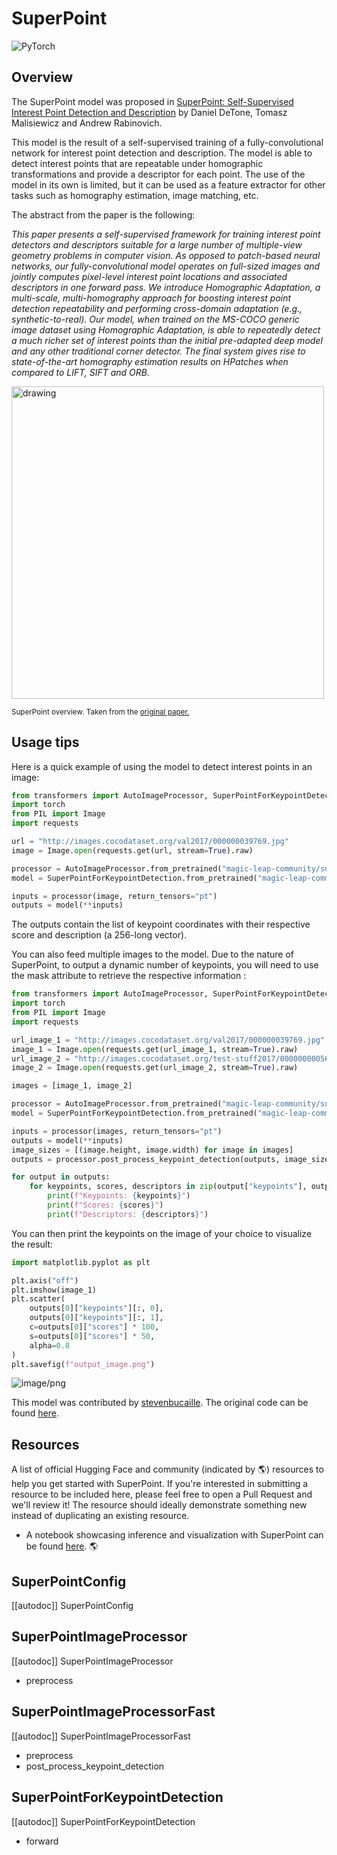 <!--Copyright 2024 The HuggingFace Team. All rights reserved.

Licensed under the MIT License; you may not use this file except in compliance with
the License.

Unless required by applicable law or agreed to in writing, software distributed under the License is distributed on
an "AS IS" BASIS, WITHOUT WARRANTIES OR CONDITIONS OF ANY KIND, either express or implied. See the License for the
specific language governing permissions and limitations under the License.

⚠️ Note that this file is in Markdown but contain specific syntax for our doc-builder (similar to MDX) that may not be
rendered properly in your Markdown viewer.


-->

# SuperPoint

<div class="flex flex-wrap space-x-1">
<img alt="PyTorch" src="https://img.shields.io/badge/PyTorch-DE3412?style=flat&logo=pytorch&logoColor=white">
</div>

## Overview

The SuperPoint model was proposed
in [SuperPoint: Self-Supervised Interest Point Detection and Description](https://huggingface.co/papers/1712.07629) by Daniel
DeTone, Tomasz Malisiewicz and Andrew Rabinovich.

This model is the result of a self-supervised training of a fully-convolutional network for interest point detection and
description. The model is able to detect interest points that are repeatable under homographic transformations and
provide a descriptor for each point. The use of the model in its own is limited, but it can be used as a feature
extractor for other tasks such as homography estimation, image matching, etc.

The abstract from the paper is the following:

*This paper presents a self-supervised framework for training interest point detectors and descriptors suitable for a
large number of multiple-view geometry problems in computer vision. As opposed to patch-based neural networks, our
fully-convolutional model operates on full-sized images and jointly computes pixel-level interest point locations and
associated descriptors in one forward pass. We introduce Homographic Adaptation, a multi-scale, multi-homography
approach for boosting interest point detection repeatability and performing cross-domain adaptation (e.g.,
synthetic-to-real). Our model, when trained on the MS-COCO generic image dataset using Homographic Adaptation, is able
to repeatedly detect a much richer set of interest points than the initial pre-adapted deep model and any other
traditional corner detector. The final system gives rise to state-of-the-art homography estimation results on HPatches
when compared to LIFT, SIFT and ORB.*

<img src="https://huggingface.co/datasets/huggingface/documentation-images/resolve/main/transformers/model_doc/superpoint_architecture.png"
alt="drawing" width="500"/>

<small> SuperPoint overview. Taken from the <a href="https://huggingface.co/papers/1712.07629v4">original paper.</a> </small>

## Usage tips

Here is a quick example of using the model to detect interest points in an image:

```python
from transformers import AutoImageProcessor, SuperPointForKeypointDetection
import torch
from PIL import Image
import requests

url = "http://images.cocodataset.org/val2017/000000039769.jpg"
image = Image.open(requests.get(url, stream=True).raw)

processor = AutoImageProcessor.from_pretrained("magic-leap-community/superpoint")
model = SuperPointForKeypointDetection.from_pretrained("magic-leap-community/superpoint")

inputs = processor(image, return_tensors="pt")
outputs = model(**inputs)
```

The outputs contain the list of keypoint coordinates with their respective score and description (a 256-long vector).

You can also feed multiple images to the model. Due to the nature of SuperPoint, to output a dynamic number of keypoints,
you will need to use the mask attribute to retrieve the respective information :

```python
from transformers import AutoImageProcessor, SuperPointForKeypointDetection
import torch
from PIL import Image
import requests

url_image_1 = "http://images.cocodataset.org/val2017/000000039769.jpg"
image_1 = Image.open(requests.get(url_image_1, stream=True).raw)
url_image_2 = "http://images.cocodataset.org/test-stuff2017/000000000568.jpg"
image_2 = Image.open(requests.get(url_image_2, stream=True).raw)

images = [image_1, image_2]

processor = AutoImageProcessor.from_pretrained("magic-leap-community/superpoint")
model = SuperPointForKeypointDetection.from_pretrained("magic-leap-community/superpoint")

inputs = processor(images, return_tensors="pt")
outputs = model(**inputs)
image_sizes = [(image.height, image.width) for image in images]
outputs = processor.post_process_keypoint_detection(outputs, image_sizes)

for output in outputs:
    for keypoints, scores, descriptors in zip(output["keypoints"], output["scores"], output["descriptors"]):
        print(f"Keypoints: {keypoints}")
        print(f"Scores: {scores}")
        print(f"Descriptors: {descriptors}")
```

You can then print the keypoints on the image of your choice to visualize the result:
```python
import matplotlib.pyplot as plt

plt.axis("off")
plt.imshow(image_1)
plt.scatter(
    outputs[0]["keypoints"][:, 0],
    outputs[0]["keypoints"][:, 1],
    c=outputs[0]["scores"] * 100,
    s=outputs[0]["scores"] * 50,
    alpha=0.8
)
plt.savefig(f"output_image.png")
```
![image/png](https://cdn-uploads.huggingface.co/production/uploads/632885ba1558dac67c440aa8/ZtFmphEhx8tcbEQqOolyE.png)

This model was contributed by [stevenbucaille](https://huggingface.co/stevenbucaille).
The original code can be found [here](https://github.com/magicleap/SuperPointPretrainedNetwork).

## Resources

A list of official Hugging Face and community (indicated by 🌎) resources to help you get started with SuperPoint. If you're interested in submitting a resource to be included here, please feel free to open a Pull Request and we'll review it! The resource should ideally demonstrate something new instead of duplicating an existing resource.

- A notebook showcasing inference and visualization with SuperPoint can be found [here](https://github.com/NielsRogge/Transformers-Tutorials/blob/master/SuperPoint/Inference_with_SuperPoint_to_detect_interest_points_in_an_image.ipynb). 🌎

## SuperPointConfig

[[autodoc]] SuperPointConfig

## SuperPointImageProcessor

[[autodoc]] SuperPointImageProcessor

- preprocess

## SuperPointImageProcessorFast

[[autodoc]] SuperPointImageProcessorFast
- preprocess
- post_process_keypoint_detection

## SuperPointForKeypointDetection

[[autodoc]] SuperPointForKeypointDetection

- forward
